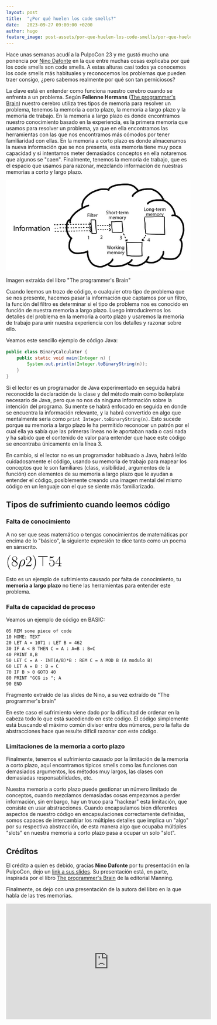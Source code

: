 ```yaml
---
layout: post
title:  "¿Por qué huelen los code smells?"
date:   2023-09-27 09:00:00 +0200
author: hugo
feature_image: post-assets/por-que-huelen-los-code-smells/por-que-huelen-los-code-smells
---
```


Hace unas semanas acudí a la PulpoCon 23 y me gustó mucho una ponencia por [Nino Dafonte](https://twitter.com/ninodafonte) en la que entre muchas cosas explicaba por qué los code smells son code smells. A estas alturas casi todos ya conocemos los code smells más habituales y reconocemos los problemas que pueden traer consigo, ¿pero sabemos realmente por qué son tan perniciosos?

La clave está en entender como funciona nuestro cerebro cuando se enfrenta a un problema. Según **Felienne Hermans** ([The programmer's Brain](https://www.manning.com/books/the-programmers-brain)) nuestro cerebro utiliza tres tipos de memoria para resolver un problema, tenemos la memoria a corto plazo, la memoria a largo plazo y la memoria de trabajo. En la memoria a largo plazo es donde encontramos nuestro conocimiento basado en la experiencia, es la primera memoria que usamos para resolver un problema, ya que en ella encontramos las herramientas con las que nos encontramos más cómodos por tener familiaridad con ellas. En la memoria a corto plazo es donde almacenamos la nueva información que se nos presenta, esta memoria tiene muy poca capacidad y si intentamos meter demasiados conceptos en ella notaremos que algunos se "caen". Finalmente, tenemos la memoria de trabajo, que es el espacio que usamos para razonar, mezclando información de nuestras memorias a corto y largo plazo.


<img class="centered" alt="Un diagrama muestra la relación entre los diferentes tipos de memorias" src="/img/post-assets/por-que-huelen-los-code-smells/diagramas-memoria.png"/>
<p class="img-credit meta text-center">
Imagen extraída del libro "The programmer's Brain"
</p>

Cuando leemos un trozo de código, o cualquier otro tipo de problema que se nos presente, hacemos pasar la información que captamos por un filtro, la función del filtro es determinar si el tipo de problema nos es conocido en función de nuestra memoria a largo plazo. Luego introduciremos los detalles del problema en la memoria a corto plazo y usaremos la memoria de trabajo para unir nuestra experiencia con los detalles y razonar sobre ello.

Veamos este sencillo ejemplo de código Java:

```java
public class BinaryCalculator {
    public static void main(Integer n) {
        System.out.println(Integer.toBinaryString(n));
    }
}
```

Si el lector es un programador de Java experimentado en seguida habrá reconocido la declaración de la clase y del método main como boilerplate necesario de Java, pero que no nos da ninguna información sobre la intención del programa. Su mente se habrá enfocado en seguida en donde se encuentra la información relevante, y la habrá convertido en algo que mentalmente sería como `print Integer.toBinaryString(n)`. Esto sucede porque su memoria a largo plazo le ha permitido reconocer un patrón por el cual ella ya sabía que las primeras líneas no le aportaban nada o casi nada y ha sabido que el contenido de valor para entender que hace este código se encontraba únicamente en la línea 3. 

En cambio, si el lector no es un programador habituado a Java, habrá leído cuidadosamente el código, usando su memoria de trabajo para mapear los conceptos que le son familiares (class, visibilidad, argumentos de la función) con elementos de su memoria a largo plazo que le ayudan a entender el código, posiblemente creando una imagen mental del mismo código en un lenguaje con el que se siente más familiarizado.

## Tipos de sufrimiento cuando leemos código

### Falta de conocimiento

A no ser que seas matemático o tengas conocimientos de matemáticas por encima de lo "básico", la siguiente expresión te dice tanto como un poema en sánscrito.

<img class="centered" alt="Se muestra una expresión matemática" src="/img/post-assets/por-que-huelen-los-code-smells/CodeCogsEqn.svg" height="40"/>

Esto es un ejemplo de sufrimiento causado por falta de conocimiento, tu **memoria a largo plazo** no tiene las herramientas para entender este problema.

### Falta de capacidad de proceso

Veamos un ejemplo de código en BASIC:

```BASIC
05 REM some piece of code
10 HOME: TEXT
20 LET A = 1071 : LET B = 462
30 IF A < B THEN C = A : A=B : B=C
40 PRINT A,B
50 LET C = A - INT(A/B)*B : REM C = A MOD B (A modulo B)
60 LET A = B : B = C
70 IF B > 0 GOTO 40
80 PRINT "GCG is "; A
90 END
```
<p class="meta">Fragmento extraído de las slides de Nino, a su vez extraído de "The programmer's brain"</p>

En este caso el sufrimiento viene dado por la dificultad de ordenar en la cabeza todo lo que está sucediendo en este código. El código simplemente está buscando el máximo común divisor entre dos números, pero la falta de abstracciones hace que resulte difícil razonar con este código.

### Limitaciones de la memoria a corto plazo

Finalmente, tenemos el sufrimiento causado por la limitación de la memoria a corto plazo, aquí encontramos típicos smells como las funciones con demasiados argumentos, los métodos muy largos, las clases con demasiadas responsabilidades, etc.

Nuestra memoria a corto plazo puede gestionar un número limitado de conceptos, cuando mezclamos demasiadas cosas empezamos a perder información, sin embargo, hay un truco para "hackear" esta limitación, que consiste en usar abstracciones. Cuando encapsulamos bien diferentes aspectos de nuestro código en encapsulaciones correctamente definidas, somos capaces de intercambiar los múltiples detalles que implica un "algo" por su respectiva abstracción, de esta manera algo que ocupaba múltiples "slots" en nuestra memoria a corto plazo pasa a ocupar un solo "slot". 


## Créditos

El crédito a quien es debido, gracias **Nino Dafonte** por tu presentación en la PulpoCon, dejo un [link a sus slides](https://www.slideshare.net/ninodafonte/pulpocon23-los-datos-que-no-sabes-que-tienes-y-como-usarlos). Su presentación está, en parte, inspirada por el libro [The programmer's Brain](https://www.manning.com/books/the-programmers-brain) de la editorial Manning. 

Finalmente, os dejo con una presentación de la autora del libro en la que habla de las tres memorias.

<iframe width="560" height="315" src="https://www.youtube.com/embed/az-MX_M11lg?si=mpQoIpYeUH0Re4UK" title="YouTube video player" frameborder="0" allow="accelerometer; autoplay; clipboard-write; encrypted-media; gyroscope; picture-in-picture; web-share" allowfullscreen></iframe>